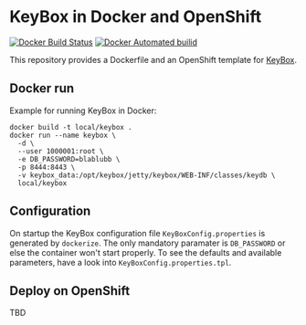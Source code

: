 # KeyBox in Docker and OpenShift

[![Docker Build Status](https://img.shields.io/docker/build/tobru/keybox.svg)](https://hub.docker.com/r/tobru/keybox/)
[![Docker Automated builid](https://img.shields.io/docker/automated/tobru/keybox.svg)](https://hub.docker.com/r/tobru/keybox/)

This repository provides a Dockerfile and an OpenShift template
for [KeyBox](https://github.com/skavanagh/KeyBox).

## Docker run

Example for running KeyBox in Docker:

```
docker build -t local/keybox .
docker run --name keybox \
  -d \
  --user 1000001:root \
  -e DB_PASSWORD=blablubb \
  -p 8444:8443 \
  -v keybox_data:/opt/keybox/jetty/keybox/WEB-INF/classes/keydb \
  local/keybox
```

## Configuration

On startup the KeyBox configuration file `KeyBoxConfig.properties` is
generated by `dockerize`. The only mandatory paramater is
`DB_PASSWORD` or else the container won't start properly.
To see the defaults and available parameters, have a look into
`KeyBoxConfig.properties.tpl`.

## Deploy on OpenShift

TBD
